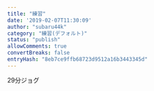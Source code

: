 ```yaml
---
title: "練習"
date: '2019-02-07T11:30:09'
author: "subaru44k"
category: "練習(デフォルト)"
status: "publish"
allowComments: true
convertBreaks: false
entryHash: "8eb7ce9ffb68723d9512a16b3443345d"
---
```

29分ジョグ
